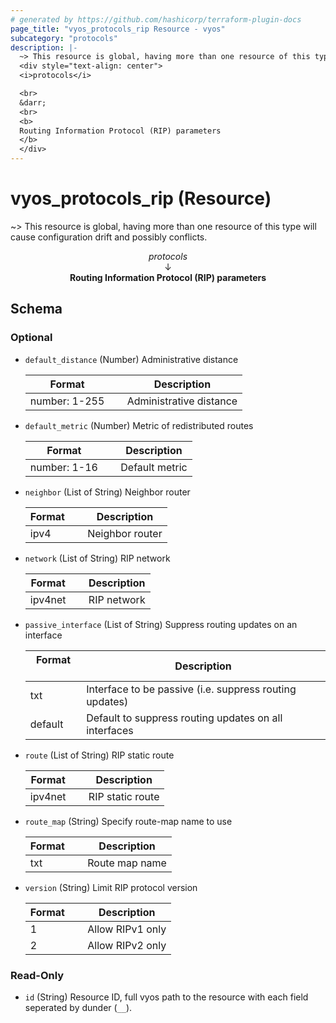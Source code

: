 ```yaml
---
# generated by https://github.com/hashicorp/terraform-plugin-docs
page_title: "vyos_protocols_rip Resource - vyos"
subcategory: "protocols"
description: |-
  ~> This resource is global, having more than one resource of this type will cause configuration drift and possibly conflicts.
  <div style="text-align: center">
  <i>protocols</i>

  <br>
  &darr;
  <br>
  <b>
  Routing Information Protocol (RIP) parameters
  </b>
  </div>
---
```


# vyos_protocols_rip (Resource)

~> This resource is global, having more than one resource of this type will cause configuration drift and possibly conflicts.

<div style="text-align: center">
<i>protocols</i>

<br>
&darr;
<br>
<b>
Routing Information Protocol (RIP) parameters
</b>
</div>



<!-- schema generated by tfplugindocs -->
## Schema

### Optional

- `default_distance` (Number) Administrative distance

    |  Format &emsp; | Description  |
    |----------|---------------|
    |  number: 1-255  &emsp; |  Administrative distance  |
- `default_metric` (Number) Metric of redistributed routes

    |  Format &emsp; | Description  |
    |----------|---------------|
    |  number: 1-16  &emsp; |  Default metric  |
- `neighbor` (List of String) Neighbor router

    |  Format &emsp; | Description  |
    |----------|---------------|
    |  ipv4  &emsp; |  Neighbor router  |
- `network` (List of String) RIP network

    |  Format &emsp; | Description  |
    |----------|---------------|
    |  ipv4net  &emsp; |  RIP network  |
- `passive_interface` (List of String) Suppress routing updates on an interface

    |  Format &emsp; | Description  |
    |----------|---------------|
    |  txt  &emsp; |  Interface to be passive (i.e. suppress routing updates)  |
    |  default  &emsp; |  Default to suppress routing updates on all interfaces  |
- `route` (List of String) RIP static route

    |  Format &emsp; | Description  |
    |----------|---------------|
    |  ipv4net  &emsp; |  RIP static route  |
- `route_map` (String) Specify route-map name to use

    |  Format &emsp; | Description  |
    |----------|---------------|
    |  txt  &emsp; |  Route map name  |
- `version` (String) Limit RIP protocol version

    |  Format &emsp; | Description  |
    |----------|---------------|
    |  1  &emsp; |  Allow RIPv1 only  |
    |  2  &emsp; |  Allow RIPv2 only  |

### Read-Only

- `id` (String) Resource ID, full vyos path to the resource with each field seperated by dunder (`__`).
